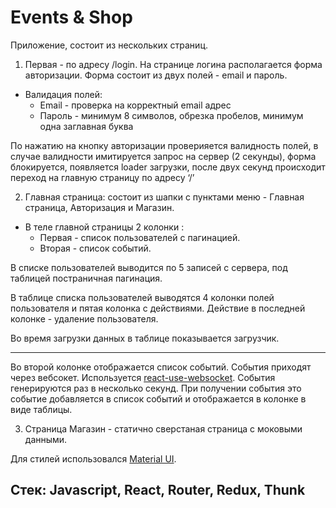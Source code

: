 # Events & Shop
Приложение, состоит из нескольких страниц. 
1. Первая - по
адресу /login. На странице логина располагается форма авторизации. Форма состоит
из двух полей - email и пароль.
* Валидация полей:
  * Email - проверка на корректный email адрес
  * Пароль - минимум 8 символов, обрезка пробелов, минимум одна заглавная буква

По нажатию на кнопку авторизации проверияется валидность полей, в случае валидности
имитируется запрос на сервер (2 секунды), форма блокируется, появляется loader загрузки, после двух секунд происходит переход на главную страницу по адресу ‘/’

2. Главная страница: состоит из шапки с пунктами меню - Главная страница, Авторизация и Магазин.

* В теле главной страницы 2 колонки :
  * Первая - список пользователей с пагинацией.
  * Вторая - список событий.

В списке пользователей выводится по 5 записей с сервера, под таблицей постраничная пагинация.

В таблице списка пользователей выводятся 4 колонки полей пользователя и пятая
колонка с действиями. Действие в последней колонке - удаление пользователя.

Во время загрузки данных в таблице показывается загрузчик.

---
Во второй колонке отображается список событий. События приходят через вебсокет. Используется [react-use-websocket](https://github.com/robtaussig/react-use-websocket).
События генерируются раз в несколько секунд. При получении события это событие
добавляется в список событий и отображается в колонке в виде таблицы.

3. Страница Магазин - статично сверстаная страница с моковыми данными.

Для стилей использовался [Material UI](https://mui.com/).

## Стек: Javascript, React, Router, Redux, Thunk
